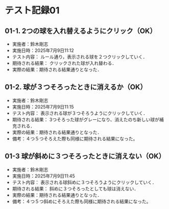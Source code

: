 # テスト記録01

## 01-1. 2つの球を入れ替えるようにクリック（OK）
- 実施者：鈴木剛志
- 実施日時：2025年7月9日11:12
- テスト内容：
ルール通り，表示される球を２つクリックしていく．
- 期待される結果：
クリックされた球が入れ替わる．
- 実際の結果：期待される結果通りとなった．

## 01-2. 球が３つそろったときに消えるか（OK）
- 実施者：鈴木剛志
- 実施日時：2025年7月9日11:15
- テスト内容：
表示される球が３つそろうようにクリックしていく．
- 期待される結果：
3つそろった球がグレーになり、消えたのち新しい球が補充される．
- 実際の結果：期待される結果通りとなった．
- 備考：４つ５つそろえた際も同様に期待される結果になった。

## 01-3 球が斜めに３つそろったときに消えない（OK）
- 実施者：鈴木剛志
- 実施日時：2025年7月9日11:45
- テスト内容：
表示される球斜めに３つそろうようにクリックしていく．
- 期待される結果：
斜めに３つそろったとしても球は消えない．
- 実際の結果：期待される結果通りとなった．
- 備考：４つ５つ斜めにそろえた際も同様に期待される結果になった。
